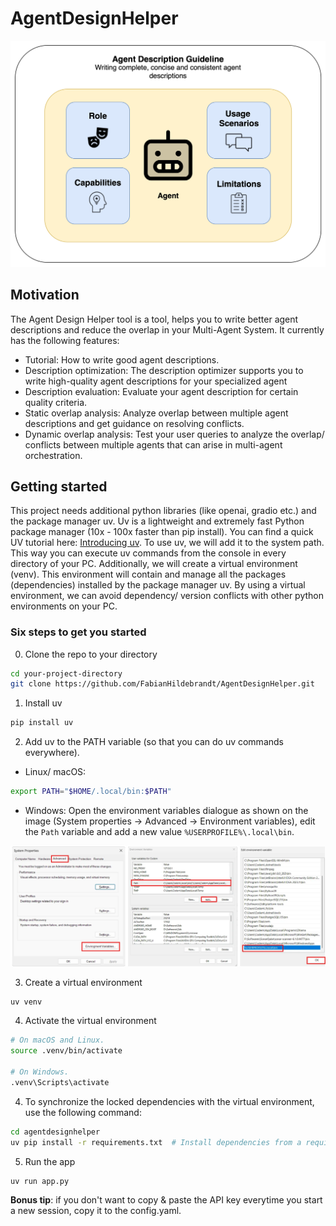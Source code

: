 # AgentDesignHelper

![agent ui](resources/agentdescription.png)

## Motivation

The Agent Design Helper tool is a tool, helps you to write better agent descriptions and reduce the overlap in your Multi-Agent System.
It currently has the following features:
- Tutorial: How to write good agent descriptions.                            
- Description optimization: The description optimizer supports you to write high-quality agent descriptions for your specialized agent
- Description evaluation: Evaluate your agent description for certain quality criteria.
- Static overlap analysis: Analyze overlap between multiple agent descriptions and get guidance on resolving conflicts. 
- Dynamic overlap analysis: Test your user queries to analyze the overlap/ conflicts between multiple agents that can arise in multi-agent orchestration.

## Getting started
This project needs additional python libraries (like openai, gradio etc.) and the package manager uv.
Uv is a lightweight and extremely fast Python package manager (10x - 100x faster than pip install). You can find a quick UV tutorial here: [Introducing uv](https://codemaker2016.medium.com/introducing-uv-next-gen-python-package-manager-b78ad39c95d7).
To use uv, we will add it to the system path. This way you can execute uv commands from the console in every directory of your PC.
Additionally, we will create a virtual environment (venv). This environment will contain and manage all the packages (dependencies) installed by the package manager uv. By using a virtual environment, we can avoid dependency/ version conflicts with other python environments on your PC.

### Six steps to get you started
0. Clone the repo to your directory
```bash
cd your-project-directory
git clone https://github.com/FabianHildebrandt/AgentDesignHelper.git
```
1. Install uv
```bash
pip install uv
```
2. Add uv to the PATH variable (so that you can do uv commands everywhere).
- Linux/ macOS:
```bash
export PATH="$HOME/.local/bin:$PATH"
```
- Windows:
Open the environment variables dialogue as shown on the image (System properties -> Advanced -> Environment variables), edit the `Path` variable and add a new value `%USERPROFILE%\.local\bin`. 

![Add env](resources/env-var.png)

3. Create a virtual environment
```bash
uv venv
```

4. Activate the virtual environment 
```bash
# On macOS and Linux.
source .venv/bin/activate

# On Windows.
.venv\Scripts\activate
```

4. To synchronize the locked dependencies with the virtual environment, use the following command:
```bash
cd agentdesignhelper
uv pip install -r requirements.txt  # Install dependencies from a requirements.txt file.
```

5. Run the app
```bash
uv run app.py
```

**Bonus tip**: if you don't want to copy & paste the API key everytime you start a new session, copy it to the config.yaml.
